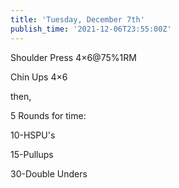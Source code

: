 ```yaml
---
title: 'Tuesday, December 7th'
publish_time: '2021-12-06T23:55:00Z'
---
```


Shoulder Press 4×6\@75%1RM

Chin Ups 4×6

then,

5 Rounds for time:

10-HSPU's

15-Pullups

30-Double Unders
